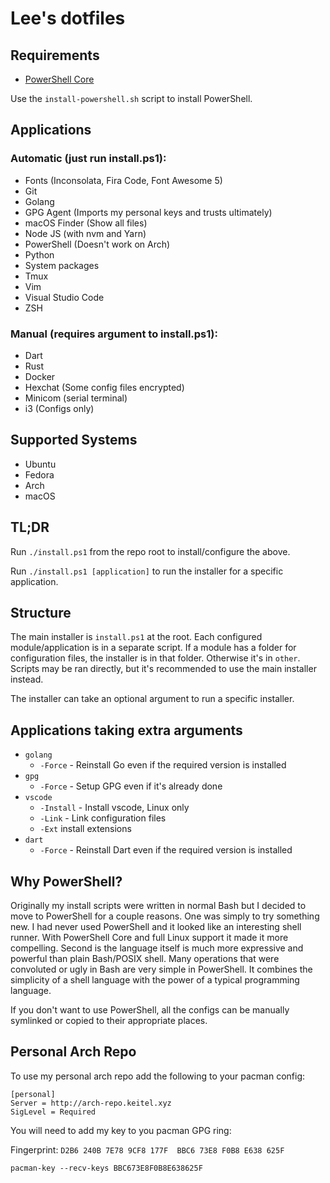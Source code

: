 # Lee's dotfiles

## Requirements

- [PowerShell Core](https://github.com/PowerShell/PowerShell)

Use the `install-powershell.sh` script to install PowerShell.

## Applications

### Automatic (just run install.ps1):

- Fonts (Inconsolata, Fira Code, Font Awesome 5)
- Git
- Golang
- GPG Agent (Imports my personal keys and trusts ultimately)
- macOS Finder (Show all files)
- Node JS (with nvm and Yarn)
- PowerShell (Doesn't work on Arch)
- Python
- System packages
- Tmux
- Vim
- Visual Studio Code
- ZSH

### Manual (requires argument to install.ps1):

- Dart
- Rust
- Docker
- Hexchat (Some config files encrypted)
- Minicom (serial terminal)
- i3 (Configs only)

## Supported Systems

- Ubuntu
- Fedora
- Arch
- macOS

## TL;DR

Run `./install.ps1` from the repo root to install/configure the above.

Run `./install.ps1 [application]` to run the installer for a specific application.

## Structure

The main installer is `install.ps1` at the root. Each configured module/application is in a separate script.
If a module has a folder for configuration files, the installer is in that folder. Otherwise it's in
`other`. Scripts may be ran directly, but it's recommended to use the main installer instead.

The installer can take an optional argument to run a specific installer.

## Applications taking extra arguments

- `golang`
    - `-Force` - Reinstall Go even if the required version is installed
- `gpg`
    - `-Force` - Setup GPG even if it's already done
- `vscode`
    - `-Install` - Install vscode, Linux only
    - `-Link` - Link configuration files
    - `-Ext` install extensions
- `dart`
    - `-Force` - Reinstall Dart even if the required version is installed


## Why PowerShell?

Originally my install scripts were written in normal Bash but I decided to move to
PowerShell for a couple reasons. One was simply to try something new. I had never
used PowerShell and it looked like an interesting shell runner. With PowerShell Core
and full Linux support it made it more compelling. Second is the language itself
is much more expressive and powerful than plain Bash/POSIX shell. Many operations
that were convoluted or ugly in Bash are very simple in PowerShell. It combines
the simplicity of a shell language with the power of a typical programming language.

If you don't want to use PowerShell, all the configs can be manually symlinked or
copied to their appropriate places.

## Personal Arch Repo

To use my personal arch repo add the following to your pacman config:

```
[personal]
Server = http://arch-repo.keitel.xyz
SigLevel = Required
```

You will need to add my key to you pacman GPG ring:

Fingerprint: `D2B6 240B 7E78 9CF8 177F  BBC6 73E8 F0B8 E638 625F`

`pacman-key --recv-keys BBC673E8F0B8E638625F`
